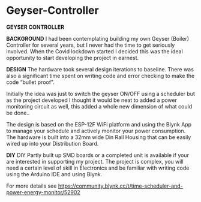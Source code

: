 # Geyser-Controller
**GEYSER CONTROLLER**

**BACKGROUND**
I had been contemplating building my own Geyser (Boiler) Controller for several years, but I never had the time to get seriously involved. When the Covid lockdown started I decided this was the ideal opportunity to start developing the project in earnest. 

**DESIGN**
The hardware took several design iterations to baseline. There was also a significant time spent on writing code and error checking to make the code “bullet proof”. 

Initially the idea was just to switch the geyser ON/OFF using a scheduler but as the project developed I thought it would be neat to added a power monitoring circuit as well, this added a whole new dimension of what could be done.. 

The design is based on the ESP-12F WiFi platform and using the Blynk App to manage your schedule and actively monitor your power consumption. The hardware is built into a 32mm wide Din Rail Housing that can be easily wired up into your Distribution Board. 

**DIY**
DIY Partly built up SMD boards or a completed unit is available if your are interested in supporting my project. The project is complex, you will need a certain level of skill in Electronics and be familiar with writing code using the Arduino IDE and using Blynk. 

For more details see https://community.blynk.cc/t/time-scheduler-and-power-energy-monitor/52902
